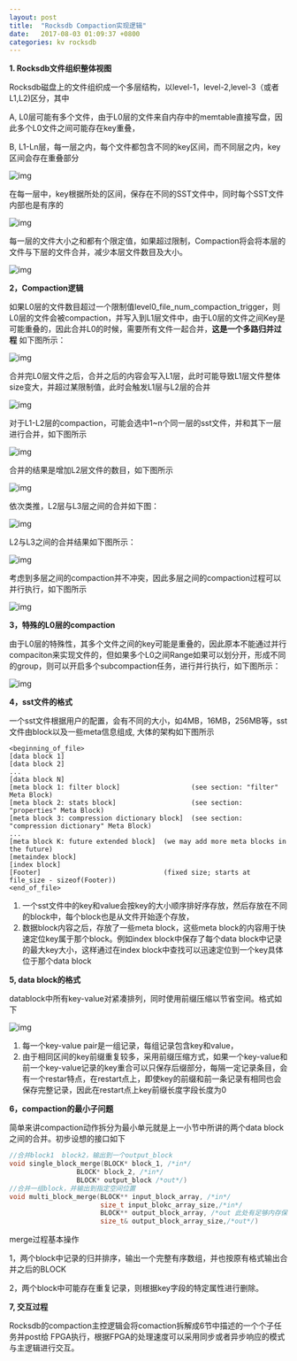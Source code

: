 ```yaml
---
layout: post
title:  "Rocksdb Compaction实现逻辑"
date:   2017-08-03 01:09:37 +0800
categories: kv rocksdb
---
```


**1. Rocksdb文件组织整体视图**

Rocksdb磁盘上的文件组织成一个多层结构，以level-1，level-2,level-3（或者L1,L2)区分，其中

A, L0层可能有多个文件，由于L0层的文件来自内存中的memtable直接写盘，因此多个L0文件之间可能存在key重叠，

B, L1-Ln层，每一层之内，每个文件都包含不同的key区间，而不同层之内，key区间会存在重叠部分

![img](https://gw.alicdn.com/tfscom/TB1LYewRFXXXXXSXpXXXXXXXXXX.png)

在每一层中，key根据所处的区间，保存在不同的SST文件中，同时每个SST文件内部也是有序的

![img](https://gw.alicdn.com/tfscom/TB1RANORFXXXXchapXXXXXXXXXX.png)

每一层的文件大小之和都有个限定值，如果超过限制，Compaction将会将本层的文件与下层的文件合并，减少本层文件数目及大小。

![img](https://gw.alicdn.com/tfscom/TB1WQXVRFXXXXcOaXXXXXXXXXXX.png)

**2，Compaction逻辑**

如果L0层的文件数目超过一个限制值level0_file_num_compaction_trigger，则L0层的文件会被compaction，并写入到L1层文件中，由于L0层的文件之间Key是可能重叠的，因此合并L0的时候，需要所有文件一起合并，**这是一个多路归并过程** 如下图所示：

![img](https://gw.alicdn.com/tfscom/TB1trVVRFXXXXXOapXXXXXXXXXX.png)

合并完L0层文件之后，合并之后的内容会写入L1层，此时可能导致L1层文件整体size变大，并超过某限制值，此时会触发L1层与L2层的合并

![img](https://gw.alicdn.com/tfscom/TB1fqBYRFXXXXcHaXXXXXXXXXXX.png)

对于L1-L2层的compaction，可能会选中1~n个同一层的sst文件，并和其下一层进行合并，如下图所示

![img](https://gw.alicdn.com/tfscom/TB1RXKnRFXXXXXeXFXXXXXXXXXX.png)

合并的结果是增加L2层文件的数目，如下图所示

![img](https://gw.alicdn.com/tfscom/TB1jpGlRFXXXXaXXFXXXXXXXXXX.png)

依次类推，L2层与L3层之间的合并如下图：

![img](https://gw.alicdn.com/tfscom/TB1zY1wRFXXXXXWXpXXXXXXXXXX.png)

L2与L3之间的合并结果如下图所示：

![img](https://gw.alicdn.com/tfscom/TB1sjBRRFXXXXaoapXXXXXXXXXX.png)

考虑到多层之间的compaction并不冲突，因此多层之间的compaction过程可以并行执行，如下图所示

![img](https://gw.alicdn.com/tfscom/TB1T94QRFXXXXaZapXXXXXXXXXX.png)

**3，特殊的L0层的compaction**

由于L0层的特殊性，其多个文件之间的key可能是重叠的，因此原本不能通过并行compaciton来实现文件的，但如果多个L0之间Range如果可以划分开，形成不同的group，则可以开启多个subcompaction任务，进行并行执行，如下图所示：

![img](https://gw.alicdn.com/tfscom/TB1xLqsRFXXXXa_XpXXXXXXXXXX.png)

**4，sst文件的格式**

一个sst文件根据用户的配置，会有不同的大小，如4MB，16MB，256MB等，sst文件由block以及一些meta信息组成, 大体的架构如下图所示

```
<beginning_of_file>
[data block 1]
[data block 2]
...
[data block N]
[meta block 1: filter block]                  (see section: "filter" Meta Block)
[meta block 2: stats block]                   (see section: "properties" Meta Block)
[meta block 3: compression dictionary block]  (see section: "compression dictionary" Meta Block)
...
[meta block K: future extended block]  (we may add more meta blocks in the future)
[metaindex block]
[index block]
[Footer]                               (fixed size; starts at file_size - sizeof(Footer))
<end_of_file>
```

1. 一个sst文件中的key和value会按key的大小顺序排好序存放，然后存放在不同的block中，每个block也是从文件开始逐个存放，
2. 数据block内容之后，存放了一些meta block，这些meta  block的内容用于快速定位key属于那个block。例如index block中保存了每个data block中记录的最大key大小，这样通过在index block中查找可以迅速定位到一个key具体位于那个data block

**5, data block的格式**

datablock中所有key-value对紧凑排列，同时使用前缀压缩以节省空间。格式如下

![img](https://gw.alicdn.com/tfscom/TB1HjF9RFXXXXcvXVXXXXXXXXXX.png)

1. 每一个key-value pair是一组记录，每组记录包含key和value，
2. 由于相同区间的key前缀重复较多，采用前缀压缩方式，如果一个key-value和前一个key-value记录的key重合可以只保存后缀部分，每隔一定记录条目，会有一个restar特点，在restart点上，即使key的前缀和前一条记录有相同也会保存完整记录，因此在restart点上key前缀长度字段长度为0

**6，compaction的最小子问题**

简单来讲compaction动作拆分为最小单元就是上一小节中所讲的两个data  block之间的合并。初步设想的接口如下

```C
//合并block1  block2，输出到一个output_block
void single_block_merge(BLOCK* block_1, /*in*/
                 BLOCK* block_2, /*in*/
                 BLOCK* output_block /*out*/)
//合并一组block，并输出到指定空间位置
void multi_block_merge(BLOCK** input_block_array, /*in*/
                       size_t input_blokc_array_size,/*in*/
                       BLOCK** output_block_array, /*out 此处有足够内存保存merge的输出*/
                       size_t& output_block_array_size,/*out*/)
```

merge过程基本操作

1，两个block中记录的归并排序，输出一个完整有序数组，并也按原有格式输出合并之后的BLOCK

2，两个block中可能存在重复记录，则根据key字段的特定属性进行删除。

**7, 交互过程**

Rocksdb的compaction主控逻辑会将comaction拆解成6节中描述的一个个子任务并post给 FPGA执行，根据FPGA的处理速度可以采用同步或者异步响应的模式与主逻辑进行交互。
